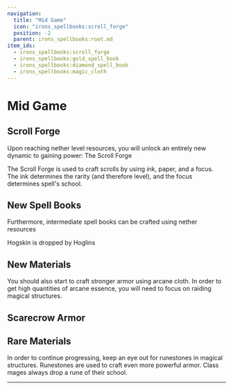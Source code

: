 ```yaml
---
navigation:
  title: "Mid Game"
  icon: "irons_spellbooks:scroll_forge"
  position: -2
  parent: irons_spellbooks:root.md
item_ids:
  - irons_spellbooks:scroll_forge
  - irons_spellbooks:gold_spell_book
  - irons_spellbooks:diamond_spell_book
  - irons_spellbooks:magic_cloth
---
```


# Mid Game

## Scroll Forge

Upon reaching nether level resources, you will unlock an entirely new dynamic to gaining power: The Scroll Forge

The Scroll Forge is used to craft scrolls by using ink, paper, and a focus. The ink determines the rarity (and therefore level), and the focus determines spell's school.



<Recipe id="irons_spellbooks:scroll_forge" />

## New Spell Books

Furthermore, intermediate spell books can be crafted using nether resources

<Recipe id="irons_spellbooks:gold_spell_book" />

Hogskin is dropped by Hoglins

<Recipe id="irons_spellbooks:diamond_spell_book" />

## New Materials

You should also start to craft stronger armor using arcane cloth. In order to get high quantities of arcane essence, you will need to focus on raiding magical structures.

<Recipe id="irons_spellbooks:magic_cloth" />

## Scarecrow Armor

<GameScene zoom={4}>
  <Entity id="minecraft:armor_stand"data="{ArmorItems:[{id:'irons_spellbooks:pumpkin_boots',Count:1b},{id:'irons_spellbooks:pumpkin_leggings',Count:1b},{id:'irons_spellbooks:pumpkin_chestplate',Count:1b},{id:'irons_spellbooks:pumpkin_helmet',Count:1b}],NoBasePlate:1b}" />
</GameScene>

## Rare Materials

<ItemImage id="irons_spellbooks:blank_rune" />

In order to continue progressing, keep an eye out for runestones in magical structures. Runestones are used to craft even more powerful armor. Class mages always drop a rune of their school.


---

